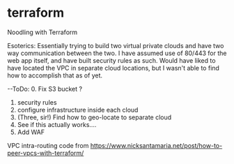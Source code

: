 # terraform
Noodling with Terraform

Esoterics:
Essentially trying to build two virtual private clouds and have two way communication between the two. I have assumed use of 80/443 for the web app itself, and have built security rules as such.
Would have liked to have located the VPC in separate cloud locations, but I wasn't able to find how to accomplish that as of yet.

--ToDo: 
0. Fix S3 bucket ?
1. security rules
2. configure infrastructure inside each cloud
5. (Three, sir!) Find how to geo-locate to separate cloud
4. See if this actually works....
5. Add WAF

VPC intra-routing code from https://www.nicksantamaria.net/post/how-to-peer-vpcs-with-terraform/
